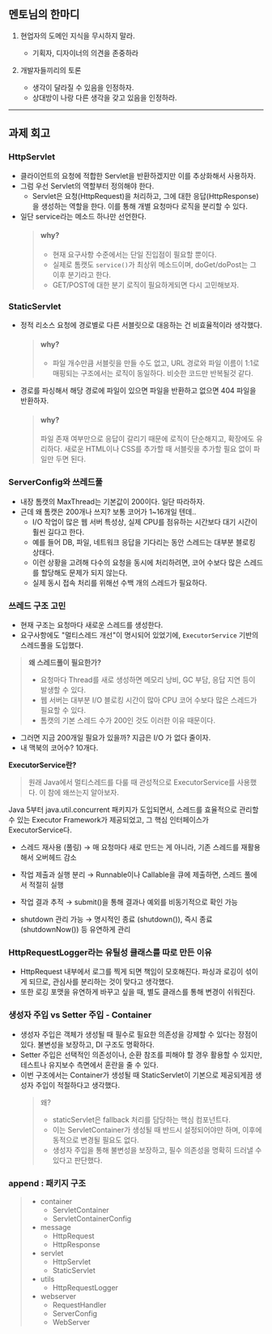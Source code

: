 

## 멘토님의 한마디

1. 현업자의 도메인 지식을 무시하지 말라.
   - 기획자, 디자이너의 의견을 존중하라

2. 개발자들끼리의 토론
   - 생각이 달라질 수 있음을 인정하자.
   - 상대방이 나랑 다른 생각을 갖고 있음을 인정하라.



--- 
## 과제 회고

### HttpServlet
- 클라이언트의 요청에 적합한 Servlet을 반환하겠지만 이를 추상화해서 사용하자.
- 그럼 우선 Servlet의 역할부터 정의해야 한다.
    - Servlet은 요청(HttpRequest)을 처리하고, 그에 대한 응답(HttpResponse)을 생성하는 역할을 한다. 이를 통해 개별 요청마다 로직을 분리할 수 있다.
- 일단 service라는 메소드 하나만 선언한다.
  > #### why?
  > - 현재 요구사항 수준에서는 단일 진입점이 필요할 뿐이다. 
  > - 실제로 톰캣도 `service()`가 최상위 메소드이며, doGet/doPost는 그 이후 분기라고 한다. 
  > - GET/POST에 대한 분기 로직이 필요하게되면 다시 고민해보자.

### StaticServlet
- 정적 리소스 요청에 경로별로 다른 서블릿으로 대응하는 건 비효율적이라 생각했다.
  > #### why?
  > - 파일 개수만큼 서블릿을 만들 수도 없고, URL 경로와 파일 이름이 1:1로 매핑되는 구조에서는 로직이 동일하다. 비슷한 코드만 반복될것 같다.
- 경로를 파싱해서 해당 경로에 파일이 있으면 파일을 반환하고 없으면 404 파일을 반환하자.
  > #### why?
  > 파일 존재 여부만으로 응답이 갈리기 때문에 로직이 단순해지고, 확장에도 유리하다. 
  > 새로운 HTML이나 CSS를 추가할 때 서블릿을 추가할 필요 없이 파일만 두면 된다.

### ServerConfig와 쓰레드풀
- 내장 톰캣의 MaxThread는 기본값이 200이다. 일단 따라하자.
- 근데 왜 톰캣은 200개나 쓰지? 보통 코어가 1~16개일 텐데..
    - I/O 작업이 많은 웹 서버 특성상, 실제 CPU를 점유하는 시간보다 대기 시간이 훨씬 길다고 한다. 
    - 예를 들어 DB, 파일, 네트워크 응답을 기다리는 동안 스레드는 대부분 블로킹 상태다. 
    - 이런 상황을 고려해 다수의 요청을 동시에 처리하려면, 코어 수보다 많은 스레드를 할당해도 문제가 되지 않는다. 
    - 실제 동시 접속 처리를 위해선 수백 개의 스레드가 필요하다.


### 쓰레드 구조 고민

- 현재 구조는 요청마다 새로운 스레드를 생성한다.
- 요구사항에도 "멀티스레드 개선"이 명시되어 있었기에, `ExecutorService` 기반의 스레드풀을 도입했다.

> **왜 스레드풀이 필요한가?**
> - 요청마다 Thread를 새로 생성하면 메모리 낭비, GC 부담, 응답 지연 등이 발생할 수 있다.
> - 웹 서버는 대부분 I/O 블로킹 시간이 많아 CPU 코어 수보다 많은 스레드가 필요할 수 있다.
> - 톰캣의 기본 스레드 수가 200인 것도 이러한 이유 때문이다.

- 그러면 지금 200개일 필요가 있을까? 지금은 I/O 가 없다 줄이자.
- 내 맥북의 코어수? 10개다.


**ExecutorService란?**
> 원래 Java에서 멀티스레드를 다룰 때 관성적으로 ExecutorService를 사용했다.
> 이 참에 왜쓰는지 알아보자.

Java 5부터 java.util.concurrent 패키지가 도입되면서,
스레드를 효율적으로 관리할 수 있는 Executor Framework가 제공되었고, 그 핵심 인터페이스가 ExecutorService다.

- 스레드 재사용 (풀링)
  → 매 요청마다 새로 만드는 게 아니라, 기존 스레드를 재활용해서 오버헤드 감소

- 작업 제출과 실행 분리
  → Runnable이나 Callable을 큐에 제출하면, 스레드 풀에서 적절히 실행

- 작업 결과 추적
  → submit()을 통해 결과나 예외를 비동기적으로 확인 가능

- shutdown 관리 가능
  → 명시적인 종료 (shutdown()), 즉시 종료 (shutdownNow()) 등 유연하게 관리


### HttpRequestLogger라는 유틸성 클래스를 따로 만든 이유
- HttpRequest 내부에서 로그를 찍게 되면 책임이 모호해진다. 파싱과 로깅이 섞이게 되므로, 관심사를 분리하는 것이 맞다고 생각했다.
- 또한 로깅 포맷을 유연하게 바꾸고 싶을 때, 별도 클래스를 통해 변경이 쉬워진다.


### 생성자 주입 vs Setter 주입 - Container
- 생성자 주입은 객체가 생성될 때 필수로 필요한 의존성을 강제할 수 있다는 장점이 있다. 불변성을 보장하고, DI 구조도 명확하다.
- Setter 주입은 선택적인 의존성이나, 순환 참조를 피해야 할 경우 활용할 수 있지만, 테스트나 유지보수 측면에서 혼란을 줄 수 있다.
- 이번 구조에서는 Container가 생성될 때 StaticServlet이 기본으로 제공되게끔 생성자 주입이 적절하다고 생각했다.
  > 왜?
  > - staticServlet은 fallback 처리를 담당하는 핵심 컴포넌트다.
  > - 이는 ServletContainer가 생성될 때 반드시 설정되어야만 하며, 이후에 동적으로 변경될 필요도 없다.
  > - 생성자 주입을 통해 불변성을 보장하고, 필수 의존성을 명확히 드러낼 수 있다고 판단했다.

### append : 패키지 구조
>
> - container
>   - ServletContainer
>   - ServletContainerConfig
> - message
>   - HttpRequest
>   - HttpResponse
> - servlet
>   - HttpServlet
>   - StaticServlet
> - utils
>   - HttpRequestLogger
> - webserver
>   - RequestHandler
>   - ServerConfig
>   - WebServer